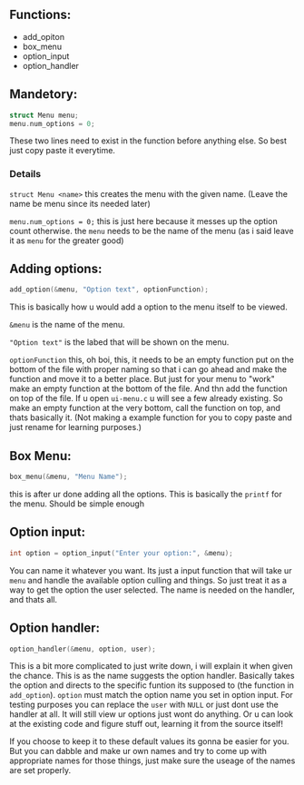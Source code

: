 ## Functions:
- add_opiton
- box_menu
- option_input
- option_handler

## Mandetory:
```c
struct Menu menu;
menu.num_options = 0;
```
These two lines need to exist in the function before anything else. So best just copy paste it everytime.
### Details
`struct Menu <name>`
this creates the menu with the given name. (Leave the name be menu since its needed later)

`menu.num_options = 0;` this is just here because it messes up the option count otherwise. the `menu` needs to be the name of the menu (as i said leave it as `menu` for the greater good)

## Adding options:
```c
add_option(&menu, "Option text", optionFunction);
```
This is basically how u would add a option to the menu itself to be viewed. 

`&menu` is the name of the menu.

`"Option text"` is the labed that will be shown on the menu.

`optionFunction` this, oh boi, this, it needs to be an empty function put on the bottom of the file with proper naming so that i can go ahead and make the function and move it to a better place. But just for your menu to "work" make an empty function at the bottom of the file. And thn add the function on top of the file. If u open `ui-menu.c` u will see a few already existing. So make an empty function at the very bottom, call the function on top, and thats basically it. (Not making a example function for you to copy paste and just rename for learning purposes.)

## Box Menu:
```c
box_menu(&menu, "Menu Name");
```
this is after ur done adding all the options. This is basically the `printf` for the menu. Should be simple enough

## Option input:
```c
int option = option_input("Enter your option:", &menu);
```
You can name it whatever you want. Its just a input function that will take ur `menu` and handle the available option culling and things. So just treat it as a way to get the option the user selected. The name is needed on the handler, and thats all.

## Option handler:
```c
option_handler(&menu, option, user);
```
This is a bit more complicated to just write down, i will explain it when given the chance. This is as the name suggests the option handler. Basically takes the option and directs to the specific funtion its supposed to (the function in `add_option`). `option` must match the option name you set in option input. For testing purposes you can replace the `user` with `NULL` or just dont use the handler at all. It will still view ur options just wont do anything. Or u can look at the existing code and figure stuff out, learning it from the source itself!

If you choose to keep it to these default values its gonna be easier for you. But you can dabble and make ur own names and try to come up with appropriate names for those things, just make sure the useage of the names are set properly.  